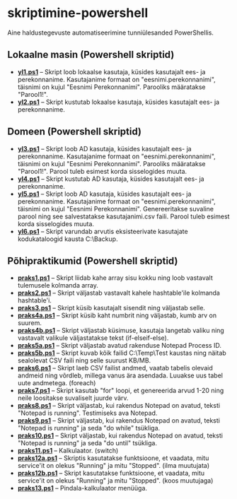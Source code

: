 # skriptimine-powershell
Aine haldustegevuste automatiseerimine tunniülesanded PowerShellis.

## Lokaalne masin (Powershell skriptid)
* [__yl1.ps1__](https://github.com/kermonurmeoja/skriptimine-powershell/blob/main/lokaalne-masin/yl1.ps1) – Skript loob lokaalse kasutaja, küsides kasutajalt ees- ja perekonnanime. Kasutajanime formaat on "eesnimi.perekonnanimi", täisnimi on kujul "Eesnimi Perekonnanimi". Parooliks määratakse "Parool1!".
* [__yl2.ps1__](https://github.com/kermonurmeoja/skriptimine-powershell/blob/main/lokaalne-masin/yl2.ps1) – Skript kustutab lokaalse kasutaja, küsides kasutajalt ees- ja perekonnanime.

## Domeen (Powershell skriptid)
* [__yl3.ps1__](https://github.com/kermonurmeoja/skriptimine-powershell/blob/main/domeen/yl3.ps1) – Skript loob AD kasutaja, küsides kasutajalt ees- ja perekonnanime. Kasutajanime formaat on "eesnimi.perekonnanimi", täisnimi on kujul "Eesnimi Perekonnanimi". Parooliks määratakse "Parool1!". Parool tuleb esimest korda sisselogides muuta.
* [__yl4.ps1__](https://github.com/kermonurmeoja/skriptimine-powershell/blob/main/domeen/yl4.ps1) – Skript kustutab AD kasutaja, küsides kasutajalt ees- ja perekonnanime.
* [__yl5.ps1__](https://github.com/kermonurmeoja/skriptimine-powershell/blob/main/domeen/yl5.ps1) – Skript loob AD kasutaja, küsides kasutajalt ees- ja perekonnanime. Kasutajanime formaat on "eesnimi.perekonnanimi", täisnimi on kujul "Eesnimi Perekonnanimi". Genereeritakse suvaline parool ning see salvestatakse kasutajanimi.csv faili. Parool tuleb esimest korda sisselogides muuta.
* [__yl6.ps1__](https://github.com/kermonurmeoja/skriptimine-powershell/blob/main/domeen/yl6.ps1) – Skript varundab arvutis eksisteerivate kasutajate kodukataloogid kausta C:\Backup. 

## Põhipraktikumid (Powershell skriptid)
* [__praks1.ps1__](https://github.com/kermonurmeoja/skriptimine-powershell/blob/main/praks1.ps1) – Skript liidab kahe array sisu kokku ning loob vastavalt tulemusele kolmanda array. 
* [__praks2.ps1__](https://github.com/kermonurmeoja/skriptimine-powershell/blob/main/praks2.ps1) – Skript väljastab vastavalt kahele hashtable'ile kolmanda hashtable'i.
* [__praks3.ps1__](https://github.com/kermonurmeoja/skriptimine-powershell/blob/main/praks3.ps1) – Skript küsib kasutajalt sisendit ning väljastab selle.
* [__praks4a.ps1__](https://github.com/kermonurmeoja/skriptimine-powershell/blob/main/praks4a.ps1) – Skript küsib kaht numbrit ning väljastab, kumb arv on suurem.
* [__praks4b.ps1__](https://github.com/kermonurmeoja/skriptimine-powershell/blob/main/praks4b.ps1) – Skript väljastab küsimuse, kasutaja langetab valiku ning vastavalt valikule väljastatakse tekst (if-elseif-else).
* [__praks5a.ps1__](https://github.com/kermonurmeoja/skriptimine-powershell/blob/main/praks5a.ps1) – Skript väljastab avatud rakenduse Notepad Process ID.
* [__praks5b.ps1__](https://github.com/kermonurmeoja/skriptimine-powershell/blob/main/praks5b.ps1) – Skript kuvab kõik failid C:\Temp\Test kaustas ning näitab sealolevat CSV faili ning selle suurust KB/MB.
* [__praks6.ps1__](https://github.com/kermonurmeoja/skriptimine-powershell/blob/main/praks6.ps1) – Skript laeb CSV failist andmed, vaatab tabelis olevaid andmeid ning võrdleb, millega vanus ära asendada. Luuakse uus tabel uute andmetega. (foreach)
* [__praks7.ps1__](https://github.com/kermonurmeoja/skriptimine-powershell/blob/main/praks7.ps1) – Skript kasutab "for" loopi, et genereerida arvud 1-20 ning neile loositakse suvaliselt juurde värv. 
* [__praks8.ps1__](https://github.com/kermonurmeoja/skriptimine-powershell/blob/main/praks8.ps1) – Skript väljastab, kui rakendus Notepad on avatud, teksti "Notepad is running". Testimiseks ava Notepad.
* [__praks9.ps1__](https://github.com/kermonurmeoja/skriptimine-powershell/blob/main/praks9.ps1) – Skript väljastab, kui rakendus Notepad on avatud, teksti "Notepad is running" ja seda "do while" tsükliga.
* [__praks10.ps1__](https://github.com/kermonurmeoja/skriptimine-powershell/blob/main/praks10.ps1) – Skript väljastab, kui rakendus Notepad on avatud, teksti "Notepad is running" ja seda "do until" tsükliga.
* [__praks11.ps1__](https://github.com/kermonurmeoja/skriptimine-powershell/blob/main/praks11.ps1) – Kalkulaator. (switch)
* [__praks12a.ps1__](https://github.com/kermonurmeoja/skriptimine-powershell/blob/main/praks12a.ps1) – Skriptis kasutatakse funktsioone, et vaadata, mitu service'it on olekus "Running" ja mitu "Stopped". (ilma muutujata)
* [__praks12b.ps1__](https://github.com/kermonurmeoja/skriptimine-powershell/blob/main/praks12b.ps1) – Skript kasutatakse funktsioone, et vaadata, mitu service'it on olekus "Running" ja mitu "Stopped". (koos muutujaga)
* [__praks13.ps1__](https://github.com/kermonurmeoja/skriptimine-powershell/blob/main/praks13.ps1) – Pindala-kalkulaator menüüga.
